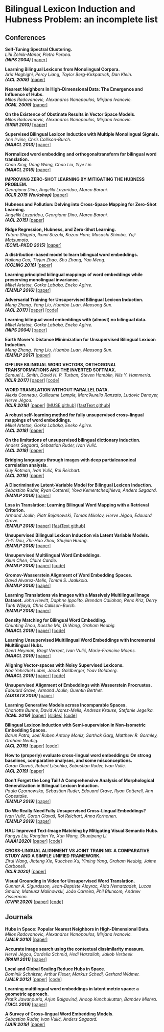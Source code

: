 # Bilingual Lexicon Induction and Hubness Problem: an incomplete list

## Conferences

**Self-Tuning Spectral Clustering.** <br>
*Lihi Zelnik-Manor, Pietro Perona.* <br>
**_(NIPS 2004)_**
[[paper]](https://papers.nips.cc/paper/2619-self-tuning-spectral-clustering.pdf)

**Learning Bilingual Lexicons from Monolingual Corpora.** <br>
*Aria Haghighi, Percy Liang, Taylor Berg-Kirkpatrick, Dan Klein.* <br>
**_(ACL 2008)_**
[[paper]](https://pdfs.semanticscholar.org/3709/b6cb2ed14c04b60e38d5f75e89c41317e93d.pdf)

**Nearest Neighbors in High-Dimensional Data: The Emergence and Influence of Hubs.**<br>
*Milos Radovanovic, Alexandros Nanopoulos, Mirjana Ivanovic.*<br>
**_(ICML 2009)_**
[[paper]](https://icml.cc/Conferences/2009/papers/360.pdf)

**On the Existence of Obstinate Results in Vector Space Models.**<br>
*Milos Radovanovic, Alexandros Nanopoulos, Mirjana Ivanovic.*<br>
**_(SIGIR 2010)_**
[[paper]](http://delivery.acm.org/10.1145/1840000/1835482/p186-radovanovic.pdf?ip=129.97.124.21&id=1835482&acc=ACTIVE%20SERVICE&key=FD0067F557510FFB%2E9219CF56F73DCF78%2E4D4702B0C3E38B35%2E4D4702B0C3E38B35&__acm__=1555811799_295ca5e0b38c9269cece5ec288cfedb4)

**Supervised Bilingual Lexicon Induction with Multiple Monolingual Signals.**<br>
*Ann Irvine, Chris Callison-Burch.*<br>
**_(NAACL 2013)_**
[[paper]](https://www.aclweb.org/anthology/N13-1056)

**Normalized word embedding and orthogonaltransform for bilingual word translation.**<br>
*Chao Xing, Dong Wang, Chao Liu, Yiye Lin.*<br>
**_(NAACL 2015)_**
[[paper]](https://www.aclweb.org/anthology/N15-1104.pdf)

**IMPROVING ZERO-SHOT LEARNING BY MITIGATING THE HUBNESS PROBLEM.**<br>
*Georgiana Dinu, Angeliki Lazaridou, Marco Baroni.*<br>
**_(ICLR 2015 Workshop)_**
[[paper]](https://arxiv.org/pdf/1412.6568.pdf)

**Hubness and Pollution: Delving into Cross-Space Mapping for Zero-Shot Learning.**<br>
*Angeliki Lazaridou, Georgiana Dinu, Marco Baroni.*<br>
**_(ACL 2015)_**
[[paper]](https://www.aclweb.org/anthology/P15-1027)

**Ridge Regression, Hubness, and Zero-Shot Learning.**<br>
*Yutaro Shigeto, Ikumi Suzuki, Kazuo Hara, Masashi Shimbo, Yuji Matsumoto.*<br>
**_(ECML-PKDD 2015)_**
[[paper]](https://arxiv.org/pdf/1507.00825.pdf)

**A distribution-based model to learn bilingual word embeddings.**<br>
*Hailong Cao, Tiejun Zhao, Shu Zhang, Yao Meng.*<br>
**_(COLING 2016)_**
[[paper]](https://www.aclweb.org/anthology/C16-1171.pdf)

**Learning principled bilingual mappings of word embeddings while preserving monolingual invariance.**<br>
*Mikel Artetxe, Gorka Labaka, Eneko Agirre.*<br>
**_(EMNLP 2016)_**
[[paper]](https://www.aclweb.org/anthology/D16-1250.pdf)

**Adversarial Training for Unsupervised Bilingual Lexicon Induction.**<br>
*Meng Zhang, Yang Liu, Huanbo Luan, Maosong Sun.*<br>
**_(ACL 2017)_**
[[paper]](http://nlp.csai.tsinghua.edu.cn/~ly/papers/acl2017_zm.pdf)
[[code]](https://github.com/THUNLP-MT/UBiLexAT)

**Learning bilingual word embeddings with (almost) no bilingual data.**<br>
*Mikel Artetxe, Gorka Labaka, Eneko Agirre.*<br>
**_(NIPS 2004)_**
[[paper]](https://www.aclweb.org/anthology/P17-1042.pdf)

**Earth Mover's Distance Minimization for Unsupervised Bilingual Lexicon Induction.**<br>
*Meng Zhang, Yang Liu, Huanbo Luan, Maosong Sun.*<br>
**_(EMNLP 2017)_**
[[paper]](https://www.aclweb.org/anthology/D17-1207.pdf)

**OFFLINE BILINGUAL WORD VECTORS, ORTHOGONAL TRANSFORMATIONS AND THE INVERTED SOFTMAX.**<br>
*Samuel L. Smith, David H. P. Turban, Steven Hamblin, Nils Y. Hammerla.*<br>
**_(ICLR 2017)_**
[[paper]](https://arxiv.org/pdf/1702.03859.pdf)
[[code]](https://github.com/Babylonpartners/fastText_multilingual)

**WORD TRANSLATION WITHOUT PARALLEL DATA.**<br>
*Alexis Conneau, Guillaume Lample, Marc’Aurelio Ranzato, Ludovic Denoyer, Herve Jégou.*<br>
**_(ICLR 2018)_**
[[paper]](https://arxiv.org/pdf/1710.04087.pdf)
[[MUSE github]](https://github.com/facebookresearch/MUSE)
[[fastText github]](https://github.com/facebookresearch/fastText/tree/master/alignment)

**A robust self-learning method for fully unsupervised cross-lingual mappings of word embeddings.**<br>
*Mikel Artetxe, Gorka Labaka, Eneko Agirre.*<br>
**_(ACL 2018)_**
[[paper]](https://www.aclweb.org/anthology/P18-1073.pdf)

**On the limitations of unsupervised bilingual dictionary induction.**<br>
*Anders Søgaard, Sebastian Ruder, Ivan Vulić.*<br>
**_(ACL 2018)_**
[[paper]](https://www.aclweb.org/anthology/P18-1072.pdf)

**Bridging languages through images with deep partialcanonical correlation analysis.**<br>
*Guy Rotman, Ivan Vulić, Roi Reichart.*<br>
**_(ACL 2018)_**
[[paper]](https://www.aclweb.org/anthology/P18-1084.pdf)

**A Discriminative Latent-Variable Model for Bilingual Lexicon Induction.**<br>
*Sebastian Ruder, Ryan Cotterell, Yova Kementchedjhieva, Anders Søgaard.*<br>
**_(EMNLP 2018)_**
[[paper]](https://arxiv.org/pdf/1808.09334.pdf)

**Loss in Translation: Learning Bilingual Word Mapping with a Retrieval Criterion.**<br>
*Armand Joulin, Piotr Bojanowski, Tomas Mikolov, Herve Jégou, Edouard Grave.*<br>
**_(EMNLP 2018)_**
[[paper]](https://arxiv.org/pdf/1804.07745.pdf)
[[fastText github]](https://github.com/facebookresearch/fastText/tree/master/alignment)

**Unsupervised Bilingual Lexicon Induction via Latent Variable Models.**<br>
*Zi-Yi Dou, Zhi-Hao Zhou, Shujian Huang.*<br>
**_(EMNLP 2018)_**
[[paper]](https://www.aclweb.org/anthology/D18-1062)

**Unsupervised Multilingual Word Embeddings.**<br>
*Xilun Chen, Claire Cardie.*<br>
**_(EMNLP 2018)_**
[[paper]](https://www.aclweb.org/anthology/D18-1024.pdf)
[[code]](https://github.com/ccsasuke/umwe)

**Gromov-Wasserstein Alignment of Word Embedding Spaces.**<br>
*David Alvarez-Melis, Tommi S. Jaakkola.*<br>
**_(EMNLP 2018)_**
[[paper]](https://www.aclweb.org/anthology/D18-1214.pdf)

**Learning Translations via Images with a Massively Multilingual Image Dataset.**
*John Hewitt, Daphne Ippolito, Brendan Callahan, Reno Kriz, Derry Tanti Wijaya, Chris Callison-Burch.*<br>
**_(EMNLP 2018)_**
[[paper]](https://www.aclweb.org/anthology/P18-1239.pdf)

**Density Matching for Bilingual Word Embedding.**<br>
*Chunting Zhou, Xuezhe Ma, Di Wang, Graham Neubig.*<br>
**_(NAACL 2019)_**
[[paper]](https://arxiv.org/pdf/1904.02343.pdf)
[[code]](https://github.com/violet-zct/DeMa-BWE)

**Learning Unsupervised Multilingual Word Embeddings with Incremental Multilingual Hubs.**<br>
*Geert Heyman, Bregt Verreet,  Ivan Vulić, Marie-Francine Moens.*<br>
**_(NAACL 2019)_**
[[paper]](https://www.aclweb.org/anthology/N19-1188.pdf)

**Aligning Vector-spaces with Noisy Supervised Lexicons.**<br>
*Noa Yehezkel Lubin, Jacob Goldberger, Yoav Goldberg.*<br>
**_(NAACL 2019)_**
[[paper]](https://arxiv.org/pdf/1903.10238.pdf)
[[code]](https://github.com/NoaKel/Noise-Aware-Alignment)

**Unsupervised Alignment of Embeddings with Wasserstein Procrustes.**<br>
*Edouard Grave, Armand Joulin, Quentin Berthet.*<br>
**_(AISTATS 2019)_**
[[paper]](http://proceedings.mlr.press/v89/grave19a/grave19a.pdf)

**Learning Generative Models across Incomparable Spaces.**<br>
*Charlotte Bunne, David Alvarez-Melis, Andreas Krause, Stefanie Jegelka.*<br>
**_(ICML 2019)_**
[[paper]](https://arxiv.org/pdf/1905.05461.pdf)
[[slides]](https://icml.cc/media/Slides/icml/2019/102(12-16-00)-12-16-25-4501-learning_genera.pdf)
[[code]](https://github.com/bunnech/gw_gan)

**Bilingual Lexicon Induction with Semi-supervision in Non-Isometric Embedding Spaces.**<br>
*Barun Patra, Joel Ruben Antony Moniz, Sarthak Garg, Matthew R. Gormley, Graham Neubig.*<br>
**_(ACL 2019)_**
[[paper]](https://www.aclweb.org/anthology/P19-1018.pdf)
[[code]](https://github.com/joelmoniz/BLISS)

**How to (properly) evaluate cross-lingual word embeddings: On strong baselines, comparative analyses, and some misconceptions.**<br>
*Goran Glavaš, Robert Litschko, Sebastian Ruder, Ivan Vulić.*<br>
**_(ACL 2019)_**
[[paper]](https://www.aclweb.org/anthology/P19-1070.pdf)

**Don't Forget the Long Tail! A Comprehensive Analysis of Morphological Generalization in Bilingual Lexicon Induction.**<br>
*Paula Czarnowska, Sebastian Ruder, Edouard Grave, Ryan Cotterell, Ann Copestake.*<br>
**_(EMNLP 2019)_**
[[paper]](https://www.aclweb.org/anthology/D19-1090.pdf)

**Do We Really Need Fully Unsupervised Cross-Lingual Embeddings?**<br>
*Ivan Vulić, Goran Glavaš, Roi Reichart, Anna Korhonen.*<br>
**_(EMNLP 2019)_**
[[paper]](https://www.aclweb.org/anthology/D19-1449.pdf)

**HAL: Improved Text-Image Matching by Mitigating Visual Semantic Hubs.**<br>
*Fangyu Liu, Rongtian Ye, Xun Wang, Shuaipeng Li.*<br>
**_(AAAI 2020)_**
[[paper]](https://arxiv.org/pdf/1911.10097v1.pdf)
[[code]](https://github.com/hardyqr/HAL)


**CROSS-LINGUAL ALIGNMENT VS JOINT TRAINING: A COMPARATIVE STUDY AND A SIMPLE UNIFIED FRAMEWORK.**<br>
*Zirui Wang, Jiateng Xie, Ruochen Xu, Yiming Yang, Graham Neubig, Jaime Carbonell.*<br>
**_(ICLR 2020)_**
[[paper]](https://arxiv.org/pdf/1910.04708.pdf)

**Visual Grounding in Video for Unsupervised Word Translation.**<br>
*Gunnar A. Sigurdsson, Jean-Baptiste Alayrac, Aida Nematzadeh, Lucas Smaira, Mateusz Malinowski, João Carreira, Phil Blunsom, Andrew Zisserman.*<br>
**_(CVPR 2020)_**
[[paper]](http://openaccess.thecvf.com/content_CVPR_2020/papers/Sigurdsson_Visual_Grounding_in_Video_for_Unsupervised_Word_Translation_CVPR_2020_paper.pdf)
[[code]](https://github.com/gsig/visual-grounding)

## Journals

**Hubs in Space: Popular Nearest Neighbors in High-Dimensional Data.**<br>
*Milos Radovanovic, Alexandros Nanopoulos, Mirjana Ivanovic.*<br>
**_(JMLR 2010)_**
[[paper]](http://www.jmlr.org/papers/volume11/radovanovic10a/radovanovic10a.pdf)

**Accurate image search using the contextual dissimilarity measure.**<br>
*Hervé Jégou, Cordelia Schmid, Hedi Harzallah, Jakob Verbeek.*<br>
**_(IPAMI 2011)_**
[[paper]](https://hal.inria.fr/inria-00439311v3/document)

**Local and Global Scaling Reduce Hubs in Space.**<br>
*Dominik Schnitzer, Arthur Flexer, Markus Schedl, Gerhard Widmer.*<br>
**_(JMLR 2012)_**
[[paper]](http://www.jmlr.org/papers/volume13/schnitzer12a/schnitzer12a.pdf)
[[code]](https://github.com/OFAI/hub-toolbox-python3)

**Learning multilingual word embeddings in latent metric space: a geometric approach.**<br>
*Pratik Jawanpuria, Arjun Balgovind, Anoop Kunchukuttan, Bamdev Mishra.*<br>
**_(TACL 2019)_**
[[paper]](https://www.aclweb.org/anthology/Q19-1007.pdf)

**A Survey of Cross-lingual Word Embedding Models.**<br>
*Sebastian Ruder, Ivan Vulić, Anders Søgaard.*<br>
**_(JAIR 2019)_**
[[paper]](https://arxiv.org/pdf/1706.04902.pdf)
